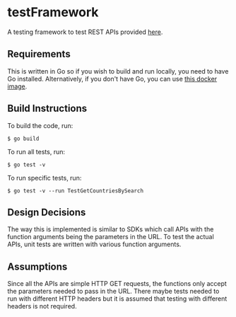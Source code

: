 # testFramework
A testing framework to test REST APIs provided [here](http://www.groupkt.com/post/c9b0ccb9/country-and-other-related-rest-webservices.htm).

## Requirements
This is written in Go so if you wish to build and run locally, you need to have Go installed. Alternatively, if you don't have Go, you can use [this docker image](https://hub.docker.com/r/zusyed/test-framework/).

## Build Instructions
To build the code, run:
```console
$ go build 
```

To run all tests, run:
```console
$ go test -v 
```

To run specific tests, run:
```console
$ go test -v --run TestGetCountriesBySearch 
```

## Design Decisions
The way this is implemented is similar to SDKs which call APIs with the function arguments being the parameters in the URL. To test the actual APIs, unit tests are written with various function arguments.

## Assumptions
Since all the APIs are simple HTTP GET requests, the functions only accept the parameters needed to pass in the URL. There maybe tests needed to run with different HTTP headers but it is assumed that testing with different headers is not required.   
